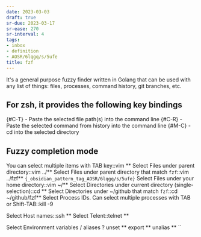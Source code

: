 ```yaml
---
date: 2023-03-03
draft: true
sr-due: 2023-03-17
sr-ease: 270
sr-interval: 4
tags:
- inbox
- definition
- AOSR/6lqgq/s/5ufe
title: fzf
---
```


It's a general purpose fuzzy finder written in Golang that can be used with any
list of things: files, processes, command history, git branches, etc.

## For zsh, it provides the following key bindings

{#C-T} - Paste the selected file path(s) into the command line
{#C-R} - Paste the selected command from history into the command line
{#M-C} - cd into the selected directory

## Fuzzy completion mode

You can select multiple items with TAB key::vim \*\*<TAB>
Select Files under parent directory::vim ../\*\*<TAB>
Select Files under parent directory that match `fzf`::vim ../fzf\*\*<TAB> `{_obsidian_pattern_tag_AOSR/6lqgq/s/5ufe}`
Select Files under your home directory::vim \~/\*\*<TAB>
Select Directories under current directory (single-selection)::cd \*\*<TAB>
Select Directories under \~/github that match `fzf`::cd \~/github/fzf\*\*<TAB>
Select Process IDs. Can select multiple processes with TAB or Shift-TAB::kill -9 <TAB>

Select Host names::ssh \*\*<TAB>
Select Telent::telnet \*\*<TAB>

Select Environment variables / aliases
?
unset \*\*<TAB>
export \*\*<TAB>
unalias \*\*<TAB>
``